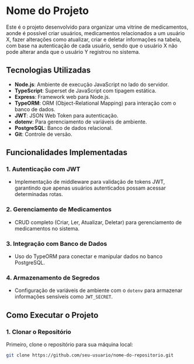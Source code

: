 # Nome do Projeto

Este é o projeto desenvolvido para organizar uma vitrine de medicamentos, aonde é possível criar usuários, medicamentos relacionados a um usuário X, fazer alterações como atualizar, criar e deletar informações na tabela, com base na autenticação de cada usuário, sendo que o usuário X não pode alterar anda que o usuário Y registrou no sistema.

## Tecnologias Utilizadas

- **Node.js**: Ambiente de execução JavaScript no lado do servidor.
- **TypeScript**: Superset de JavaScript com tipagem estática.
- **Express**: Framework web para Node.js.
- **TypeORM**: ORM (Object-Relational Mapping) para interação com o banco de dados.
- **JWT**: JSON Web Token para autenticação.
- **dotenv**: Para gerenciamento de variáveis de ambiente.
- **PostgreSQL**: Banco de dados relacional.
- **Git**: Controle de versão.

## Funcionalidades Implementadas

### 1. **Autenticação com JWT**
- Implementação de middleware para validação de tokens JWT, garantindo que apenas usuários autenticados possam acessar determinadas rotas.

### 2. **Gerenciamento de Medicamentos**
- CRUD completo (Criar, Ler, Atualizar, Deletar) para gerenciamento de medicamentos no sistema.

### 3. **Integração com Banco de Dados**
- Uso do TypeORM para conectar e manipular dados no banco PostgreSQL.

### 4. **Armazenamento de Segredos**
- Configuração de variáveis de ambiente com o `dotenv` para armazenar informações sensíveis como `JWT_SECRET`.

## Como Executar o Projeto

### 1. Clonar o Repositório

Primeiro, clone o repositório para sua máquina local:

```bash
git clone https://github.com/seu-usuario/nome-do-repositorio.git
